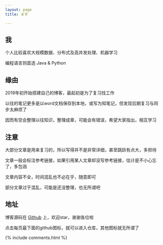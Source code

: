 ```yaml
---
layout: page
title: 关于

---
```




## 我

个人比较喜欢大规模数据、分布式及高并发处理、机器学习

编程语言则首选 Java & Python

## 缘由

2019年初开始搭建自己的博客，最起初是为了复习找工作

以往的笔记更多是以word文档保存到本地，或写为知笔记，但发现后期复习与同步太麻烦了

因而有空会整理以往知识，整理成章，可能会有错误，希望大家指出，相互学习

## 注意

大部分文章是用来复习的，所以写得并不是非常详细，甚至跳跃有点大，多担待

文章一般会标注参考链接，如果引用某人文章却没写参考链接，估计是不小心忘了，多包涵

文章内容不全，时间混乱也不必在乎，随意即可

部分文章过于混乱，可能是还没整理，也无所谓吧

## 地址

博客源码在 <a target="_blank" href='https://github.com/sardineYJA/sardineYJA.github.io'>Github</a> 上，欢迎star，谢谢各位啦

点击每页最下面的github图标，就可以进入仓库，其他图标就无所谓了

{% include comments.html %}

